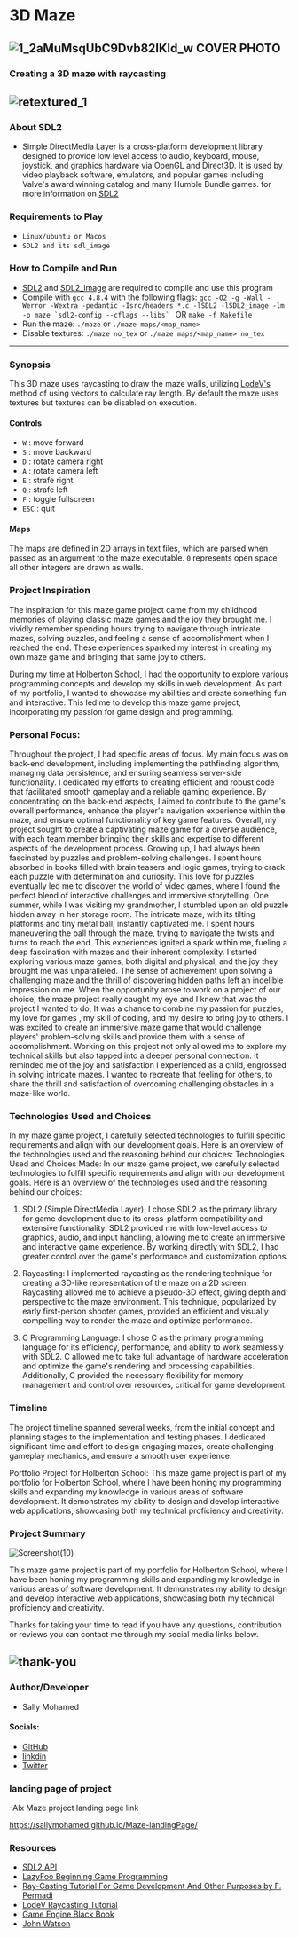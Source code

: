 # 3D Maze
![1_2aMuMsqUbC9Dvb82lKId_w](https://github.com/sallyMohamed/Alx_Maze_Project/tree/master/Images/1_2aMuMsqUbC9Dvb82lKId_w.jpg) COVER PHOTO
-----

### Creating a 3D maze with raycasting
![retextured_1](https://github.com/sallyMohamed/Alx_Maze_Project/tree/master/Images/retextured_1.png)
-----

### About SDL2
- Simple DirectMedia Layer is a cross-platform development library designed to provide low level access to audio, keyboard, mouse, joystick, and graphics hardware via OpenGL and Direct3D. It is used by video playback software, emulators, and popular games including Valve's award winning catalog and many Humble Bundle games. for more information on [SDL2](https://wiki.libsdl.org/SDL2/FrontPage)

### Requirements to Play
- `Linux/ubuntu or Macos`
- `SDL2 and its sdl_image`

### How to Compile and Run
- [SDL2](https://www.libsdl.org/download-2.0.php) and [SDL2_image](https://www.libsdl.org/projects/SDL_image/) are required to compile and use this program
- Compile with `gcc 4.8.4` with the following flags:
    ``gcc -O2 -g -Wall -Werror -Wextra -pedantic -Isrc/headers *.c -lSDL2 -lSDL2_image -lm -o maze `sdl2-config --cflags --libs` `` OR `make -f Makefile`
- Run the maze: `./maze` or `./maze maps/<map_name>`
- Disable textures: `./maze no_tex` or `./maze maps/<map_name> no_tex`

-----

### Synopsis
This 3D maze uses raycasting to draw the maze walls, utilizing [LodeV's](http://lodev.org/cgtutor/raycasting.html) method of using vectors to calculate ray length. By default the maze uses textures but textures can be disabled on execution.

#### Controls
- `W` : move forward
- `S` : move backward
- `D` : rotate camera right
- `A` : rotate camera left
- `E` : strafe right
- `Q` : strafe left
- `F` : toggle fullscreen
- `ESC` : quit

#### Maps
The maps are defined in 2D arrays in text files, which are parsed when passed as an argument to the maze executable. `0` represents open space, all other integers are drawn as walls.

### Project Inspiration
The inspiration for this maze game project came from my childhood memories of playing classic maze games and the joy they brought me. I vividly remember spending hours trying to navigate through intricate mazes, solving puzzles, and feeling a sense of accomplishment when I reached the end. These experiences sparked my interest in creating my own maze game and bringing that same joy to others.

During my time at [Holberton School](https://www.holbertonschool.com/about-holberton), I had the opportunity to explore various programming concepts and develop my skills in web development. As part of my portfolio, I wanted to showcase my abilities and create something fun and interactive. This led me to develop this maze game project, incorporating my passion for game design and programming.

### Personal Focus:
Throughout the project, I had specific areas of focus. My main focus was on back-end development, including implementing the pathfinding algorithm, managing data persistence, and ensuring seamless server-side functionality. I dedicated my efforts to creating efficient and robust code that facilitated smooth gameplay and a reliable gaming experience. By concentrating on the back-end aspects, I aimed to contribute to the game's overall performance, enhance the player's navigation experience within the maze, and ensure optimal functionality of key game features.
Overall, my project sought to create a captivating maze game for a diverse audience, with each team member bringing their skills and expertise to different aspects of the development process.
Growing up, I had always been fascinated by puzzles and problem-solving challenges. I spent hours absorbed in books filled with brain teasers and logic games, trying to crack each puzzle with determination and curiosity. This love for puzzles eventually led me to discover the world of video games, where I found the perfect blend of interactive challenges and immersive storytelling.
One summer, while I was visiting my grandmother, I stumbled upon an old puzzle hidden away in her storage room. The intricate maze, with its tilting platforms and tiny metal ball, instantly captivated me. I spent hours maneuvering the ball through the maze, trying to navigate the twists and turns to reach the end.
This experiences ignited a spark within me, fueling a deep fascination with mazes and their inherent complexity. I started exploring various maze games, both digital and physical, and the joy they brought me was unparalleled. The sense of achievement upon solving a challenging maze and the thrill of discovering hidden paths left an indelible impression on me.
When the opportunity arose to work on a project of our choice, the maze project really caught my eye and I knew that was the project I wanted to do, It was a chance to combine my passion for puzzles, my love for games , my skill of coding, and my desire to bring joy to others. I was excited to create an immersive maze game that would challenge players' problem-solving skills and provide them with a sense of accomplishment.
Working on this project not only allowed me to explore my technical skills but also tapped into a deeper personal connection. It reminded me of the joy and satisfaction I experienced as a child, engrossed in solving intricate mazes. I wanted to recreate that feeling for others, to share the thrill and satisfaction of overcoming challenging obstacles in a maze-like world.

### Technologies Used and Choices
In my maze game project, I carefully selected technologies to fulfill specific requirements and align with our development goals. Here is an overview of the technologies used and the reasoning behind our choices:
Technologies Used and Choices Made: In our maze game project, we carefully selected technologies to fulfill specific requirements and align with our development goals. Here is an overview of the technologies used and the reasoning behind our choices:

1. SDL2 (Simple DirectMedia Layer):
I chose SDL2 as the primary library for game development due to its cross-platform compatibility and extensive functionality.
SDL2 provided me with low-level access to graphics, audio, and input handling, allowing me to create an immersive and interactive game experience.
By working directly with SDL2, I had greater control over the game's performance and customization options.

2. Raycasting:
I implemented raycasting as the rendering technique for creating a 3D-like representation of the maze on a 2D screen.
Raycasting allowed me to achieve a pseudo-3D effect, giving depth and perspective to the maze environment.
This technique, popularized by early first-person shooter games, provided an efficient and visually compelling way to render the maze and optimize performance.

3. C Programming Language:
I chose C as the primary programming language for its efficiency, performance, and ability to work seamlessly with SDL2.
C allowed me to take full advantage of hardware acceleration and optimize the game's rendering and processing capabilities.
Additionally, C provided the necessary flexibility for memory management and control over resources, critical for game development.

### Timeline
The project timeline spanned several weeks, from the initial concept and planning stages to the implementation and testing phases. I dedicated significant time and effort to design engaging mazes, create challenging gameplay mechanics, and ensure a smooth user experience.

Portfolio Project for Holberton School:
This maze game project is part of my portfolio for Holberton School, where I have been honing my programming skills and expanding my knowledge in various areas of software development. It demonstrates my ability to design and develop interactive web applications, showcasing both my technical proficiency and creativity.

### Project Summary

![Screenshot(10)](https://github.com/sallyMohamed/Alx_Maze_Project/tree/master/Images/Screenshot(10).png)

This maze game project is part of my portfolio for Holberton School, where I have been honing my programming skills and expanding my knowledge in various areas of software development. It demonstrates my ability to design and develop interactive web applications, showcasing both my technical proficiency and creativity. 

Thanks for taking your time to read if you have any questions, contribution or reviews you can contact me through my social media links below.

![thank-you](https://github.com/sallyMohamed/Alx_Maze_Project/tree/master/Images/thank-you.gif)
-----

### Author/Developer
- Sally Mohamed
#### Socials:
- [GitHub](https://github.com/sallyMohamed)
- [linkdin](https://www.linkedin.com/in/sally-mohamed-23708769/)
- [Twitter](https://twitter.com/Eng_Sally_mo)


### landing page of project
-Alx Maze project landing page link

https://sallymohamed.github.io/Maze-landingPage/


### Resources
- [SDL2 API](https://wiki.libsdl.org/CategoryAPI)
- [LazyFoo Beginning Game Programming](http://lazyfoo.net/tutorials/SDL/index.php)
- [Ray-Casting Tutorial For Game Development And Other Purposes by F. Permadi](http://permadi.com/1996/05/ray-casting-tutorial-table-of-contents/)
- [LodeV Raycasting Tutorial](http://lodev.org/cgtutor/raycasting.html)
- [Game Engine Black Book](https://www.amazon.com/Game-Engine-Black-Book-Wolfenstein/dp/1539692876)
- [John Watson](https://www.youtube.com/@johnwatson2675/streams)
